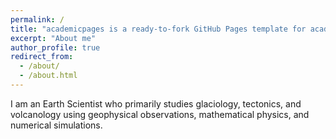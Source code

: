 ```yaml
---
permalink: /
title: "academicpages is a ready-to-fork GitHub Pages template for academic personal websites"
excerpt: "About me"
author_profile: true
redirect_from: 
  - /about/
  - /about.html
---
```


I am an Earth Scientist who primarily studies glaciology, tectonics, and volcanology using geophysical observations, mathematical physics, and numerical simulations.
